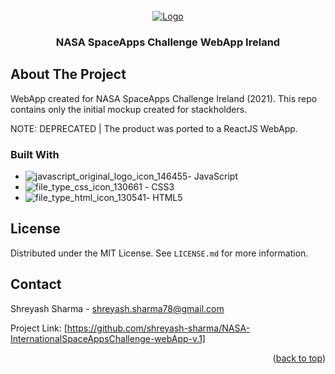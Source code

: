 <!-- PROJECT LOGO -->
<br />
<div align="center">
<a href="[https://github.com/othneildrew/Best-README-Templat](https://github.com/shreyashs/
NASA-InternationalSpaceAppsChallenge-webApp-v.1)e">
    <img src="https://user-images.githubusercontent.com/14334982/194762449-a08e3412-db98-4b58-a1f0-acb0cd819965.jpg" alt="Logo">
  </a>
  </a>

<h3 align="center">NASA SpaceApps Challenge WebApp Ireland</h3>
</div>
<p align="center">

</p>

<!-- ABOUT THE PROJECT -->
## About The Project


WebApp created for NASA SpaceApps Challenge Ireland (2021).  This repo contains only the initial mockup created for stackholders.

NOTE: DEPRECATED | The product was ported to a ReactJS WebApp.



### Built With

* ![javascript_original_logo_icon_146455](https://user-images.githubusercontent.com/14334982/194761637-93f71a8f-4821-40fa-bcd8-f23bfb725930.png)- JavaScript
* ![file_type_css_icon_130661](https://user-images.githubusercontent.com/14334982/194761701-e4fa2f01-a337-402c-a09d-4bdbccc9e569.png) - CSS3
* ![file_type_html_icon_130541](https://user-images.githubusercontent.com/14334982/194761766-54ebb7da-e9e1-4e2e-ab30-1dcb51827eca.png)- HTML5


<!-- LICENSE -->
## License

Distributed under the MIT License. See `LICENSE.md` for more information.



<!-- CONTACT -->
## Contact

Shreyash Sharma  - shreyash.sharma78@gmail.com

Project Link: [https://github.com/shreyash-sharma/NASA-InternationalSpaceAppsChallenge-webApp-v.1]

<p align="right">(<a href="#readme-top">back to top</a>)</p>



